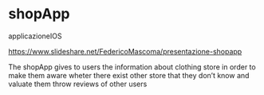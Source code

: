 # shopApp
applicazioneIOS

https://www.slideshare.net/FedericoMascoma/presentazione-shopapp

The shopApp gives to users the information about clothing store in order to make them aware wheter there exist other store that they don’t know and valuate them throw reviews of other users
